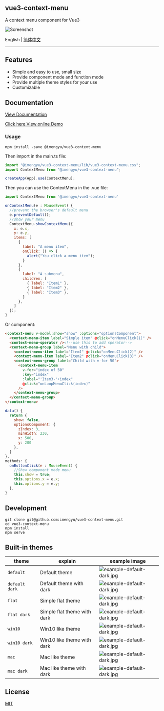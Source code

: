 ## vue3-context-menu

A context menu component for Vue3

![Screenshot](https://raw.githubusercontent.com/imengyu/vue3-context-menu/main/screenshot/first.png)

English | [简体中文](https://github.com/imengyu/vue3-context-menu/blob/main/README.CN.md)

---

## Features

- Simple and easy to use, small size
- Provide component mode and function mode
- Provide multiple theme styles for your use
- Customizable

## Documentation

[View Documentation](https://imengyu.top/pages/vue3-context-menu-docs/en/)

[Click here View online Demo](https://imengyu.top/pages/vue3-context-menu-demo/)

### Usage

```
npm install -save @imengyu/vue3-context-menu
```

Then import in the main.ts file:

```js
import "@imengyu/vue3-context-menu/lib/vue3-context-menu.css";
import ContextMenu from "@imengyu/vue3-context-menu";

createApp(App).use(ContextMenu);
```

Then you can use the ContextMenu in the .vue file:

```js
import ContextMenu from '@imengyu/vue3-context-menu'

onContextMenu(e : MouseEvent) {
  //prevent the browser's default menu
  e.preventDefault();
  //show your menu
  ContextMenu.showContextMenu({
    x: e.x,
    y: e.y,
    items: [
      {
        label: "A menu item",
        onClick: () => {
          alert("You click a menu item");
        }
      },
      {
        label: "A submenu",
        children: [
          { label: "Item1" },
          { label: "Item2" },
          { label: "Item3" },
        ]
      },
    ]
  });
}
```

Or component:

```html
<context-menu v-model:show="show" :options="optionsComponent">
  <context-menu-item label="Simple item" @click="onMenuClick(1)" />
  <context-menu-sperator /><!--use this to add sperator-->
  <context-menu-group label="Menu with child">
    <context-menu-item label="Item1" @click="onMenuClick(2)" />
    <context-menu-item label="Item2" @click="onMenuClick(3)" />
    <context-menu-group label="Child with v-for 50">
      <context-menu-item
        v-for="index of 50"
        :key="index"
        :label="'Item3-'+index"
        @click="onLoopMenuClick(index)"
      />
    </context-menu-group>
  </context-menu-group>
</context-menu>
```

```js
data() {
  return {
    show: false,
    optionsComponent: {
      zIndex: 3,
      minWidth: 230,
      x: 500,
      y: 200
    },
  }
},
methods: {
  onButtonClick(e : MouseEvent) {
    //Show component mode menu
    this.show = true;
    this.options.x = e.x;
    this.options.y = e.y;
  },
}
```

## Development

```shell
git clone git@github.com:imengyu/vue3-context-menu.git
cd vue3-context-menu
npm install
npm serve
```

## Built-in themes

| theme          | explain                     | example image                                                                                                                     |
| -------------- | --------------------------- | --------------------------------------------------------------------------------------------------------------------------------- |
| `default`      | Default theme               | ![example-default-dark.jpg](https://raw.githubusercontent.com/imengyu/vue3-context-menu/main/screenshot/example-default.jpg)      |
| `default dark` | Default theme with dark     | ![example-default-dark.jpg](https://raw.githubusercontent.com/imengyu/vue3-context-menu/main/screenshot/example-default-dark.jpg) |
| `flat`         | Simple flat theme           | ![example-default-dark.jpg](https://raw.githubusercontent.com/imengyu/vue3-context-menu/main/screenshot/example-flat.jpg)         |
| `flat dark`    | Simple flat theme with dark | ![example-default-dark.jpg](https://raw.githubusercontent.com/imengyu/vue3-context-menu/main/screenshot/example-flat-dark.jpg)    |
| `win10`        | Win10 like theme            | ![example-default-dark.jpg](https://raw.githubusercontent.com/imengyu/vue3-context-menu/main/screenshot/example-win10.jpg)        |
| `win10 dark`   | Win10 like theme with dark  | ![example-default-dark.jpg](https://raw.githubusercontent.com/imengyu/vue3-context-menu/main/screenshot/example-win10-dark.jpg)   |
| `mac`          | Mac like theme              | ![example-default-dark.jpg](https://raw.githubusercontent.com/imengyu/vue3-context-menu/main/screenshot/example-mac.jpg)          |
| `mac dark`     | Mac like theme with dark    | ![example-default-dark.jpg](https://raw.githubusercontent.com/imengyu/vue3-context-menu/main/screenshot/example-mac-dark.jpg)     |

## License

[MIT](./LICENSE)
